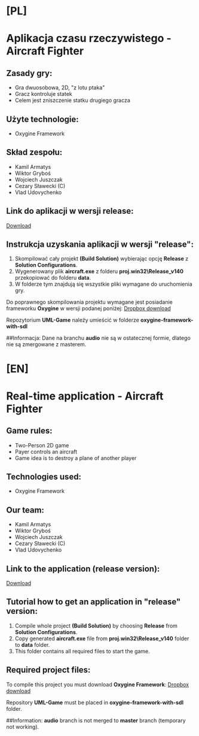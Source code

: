 # [PL]
# Aplikacja czasu rzeczywistego - Aircraft Fighter

## Zasady gry:
- Gra dwuosobowa, 2D, "z lotu ptaka"
- Gracz kontroluje statek
- Celem jest zniszczenie statku drugiego gracza

## Użyte technologie:
- Oxygine Framework 

## Skład zespołu:
- Kamil Armatys
- Wiktor Gryboś
- Wojciech Juszczak
- Cezary Sławecki (C)
- Vlad Udovychenko

## Link do aplikacji w wersji release:
[Download](https://pages.github.com/)

## Instrukcja uzyskania aplikacji w wersji "release":
1. Skompilować cały projekt **(Build Solution)** wybierając opcję **Release** z **Solution Configurations**.
2. Wygenerowany plik **aircraft.exe** z folderu **proj.win32\Release_v140** przekopiować do folderu **data**.
3. W folderze tym znajdują się wszystkie pliki wymagane do uruchomienia gry.

Do poprawnego skompilowania projektu wymagane jest posiadanie frameworku **Oxygine** w wersji podanej poniżej:
[Dropbox download](https://dl.dropboxusercontent.com/u/70268100/oxygine-framework-with-sdl.zip)

Repozytorium **UML-Game** należy umieścić w folderze **oxygine-framework-with-sdl**

##Informacja:
Dane na branchu **audio** nie są w ostatecznej formie, dlatego nie są zmergowane z masterem.





# [EN]
# Real-time application - Aircraft Fighter

## Game rules:
- Two-Person 2D game 
- Payer controls an aircraft
- Game idea is to destroy a plane of another player

## Technologies used:
- Oxygine Framework 

## Our team:
- Kamil Armatys
- Wiktor Gryboś
- Wojciech Juszczak
- Cezary Sławecki (C)
- Vlad Udovychenko

## Link to the application (release version):
[Download](https://pages.github.com/)

## Tutorial how to get an application in "release" version:
1. Compile whole project **(Build Solution)** by choosing **Release** from **Solution Configurations**.
2. Copy generated **aircraft.exe** file from **proj.win32\Release_v140** folder to **data** folder.
3. This folder contains all required files to start the game.

## Required project files:
To compile this project you must download **Oxygine Framework**:
[Dropbox download](https://dl.dropboxusercontent.com/u/70268100/oxygine-framework-with-sdl.zip)

Repository **UML-Game** must be placed in **oxygine-framework-with-sdl** folder.

##Information:
**audio** branch is not merged to **master** branch (temporary not working).


